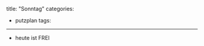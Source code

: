title: "Sonntag"
categories:
  - putzplan
tags:
---
 - heute ist FREI
<!--stackedit_data:
eyJoaXN0b3J5IjpbLTEyMjc0NjM5NjldfQ==
-->